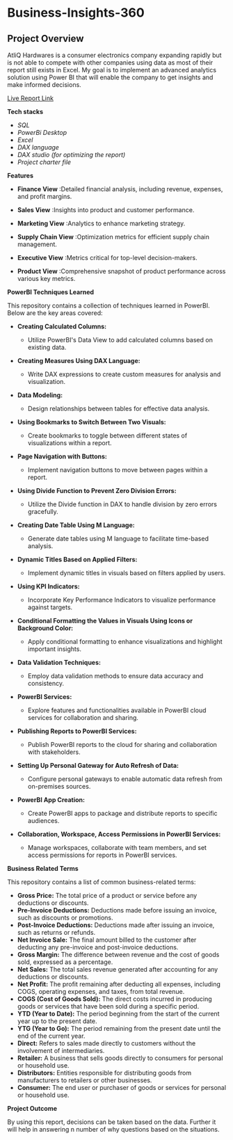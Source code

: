 # Business-Insights-360

##  Project Overview

AtliQ Hardwares is a consumer electronics company expanding rapidly but is not able to compete with other companies using data as most of their report still exists in Excel. My goal is to implement an advanced analytics solution using Power BI that will enable the company to get insights and make informed decisions.


[Live Report Link](https://app.powerbi.com/view?r=eyJrIjoiOGRhMTllNzgtY2I2My00MThhLWE0NDEtODlkMTEyMzVjOGE1IiwidCI6ImM2ZTU0OWIzLTVmNDUtNDAzMi1hYWU5LWQ0MjQ0ZGM1YjJjNCJ9)




**Tech stacks**

- *SQL*
- *PowerBi Desktop*
- *Excel*
- *DAX language*
- *DAX studio (for optimizing the report)*
- *Project charter file*


**Features**
- **Finance View**
:Detailed financial analysis, including revenue, expenses, and profit margins.

- **Sales View**
:Insights into product and customer performance.

- **Marketing View**
:Analytics to enhance marketing strategy.

- **Supply Chain View**
:Optimization metrics for efficient supply chain management.

- **Executive View**
:Metrics critical for top-level decision-makers.

- **Product View**
:Comprehensive snapshot of product performance across various key metrics.  






**PowerBI Techniques Learned**

This repository contains a collection of techniques learned in PowerBI. Below are the key areas covered:


- **Creating Calculated Columns:**
  - Utilize PowerBI's Data View to add calculated columns based on existing data.

- **Creating Measures Using DAX Language:**
  - Write DAX expressions to create custom measures for analysis and visualization.

- **Data Modeling:**
  - Design relationships between tables for effective data analysis.

- **Using Bookmarks to Switch Between Two Visuals:**
  - Create bookmarks to toggle between different states of visualizations within a report.

- **Page Navigation with Buttons:**
  - Implement navigation buttons to move between pages within a report.

- **Using Divide Function to Prevent Zero Division Errors:**
  - Utilize the Divide function in DAX to handle division by zero errors gracefully.

- **Creating Date Table Using M Language:**
  - Generate date tables using M language to facilitate time-based analysis.

- **Dynamic Titles Based on Applied Filters:**
  - Implement dynamic titles in visuals based on filters applied by users.

- **Using KPI Indicators:**
  - Incorporate Key Performance Indicators to visualize performance against targets.

- **Conditional Formatting the Values in Visuals Using Icons or Background Color:**
  - Apply conditional formatting to enhance visualizations and highlight important insights.

- **Data Validation Techniques:**
  - Employ data validation methods to ensure data accuracy and consistency.

- **PowerBI Services:**
  - Explore features and functionalities available in PowerBI cloud services for collaboration and sharing.

- **Publishing Reports to PowerBI Services:**
  - Publish PowerBI reports to the cloud for sharing and collaboration with stakeholders.

- **Setting Up Personal Gateway for Auto Refresh of Data:**
  - Configure personal gateways to enable automatic data refresh from on-premises sources.

- **PowerBI App Creation:**
  - Create PowerBI apps to package and distribute reports to specific audiences.

- **Collaboration, Workspace, Access Permissions in PowerBI Services:**
  - Manage workspaces, collaborate with team members, and set access permissions for reports in PowerBI services.






 **Business Related Terms**

This repository contains a list of common business-related terms:

- **Gross Price:** The total price of a product or service before any deductions or discounts.
- **Pre-Invoice Deductions:** Deductions made before issuing an invoice, such as discounts or promotions.
- **Post-Invoice Deductions:** Deductions made after issuing an invoice, such as returns or refunds.
- **Net Invoice Sale:** The final amount billed to the customer after deducting any pre-invoice and post-invoice deductions.
- **Gross Margin:** The difference between revenue and the cost of goods sold, expressed as a percentage.
- **Net Sales:** The total sales revenue generated after accounting for any deductions or discounts.
- **Net Profit:** The profit remaining after deducting all expenses, including COGS, operating expenses, and taxes, from total revenue.
- **COGS (Cost of Goods Sold):** The direct costs incurred in producing goods or services that have been sold during a specific period.
- **YTD (Year to Date):** The period beginning from the start of the current year up to the present date.
- **YTG (Year to Go):** The period remaining from the present date until the end of the current year.
- **Direct:** Refers to sales made directly to customers without the involvement of intermediaries.
- **Retailer:** A business that sells goods directly to consumers for personal or household use.
- **Distributors:** Entities responsible for distributing goods from manufacturers to retailers or other businesses.
- **Consumer:** The end user or purchaser of goods or services for personal or household use.


**Project Outcome**

By using this report, decisions can be taken based on the data. Further it will help in answering n number of why questions based on the situations.





